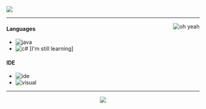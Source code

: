 ![](https://komarev.com/ghpvc/?username=ConnectPL&label=PROFILE+VIEWS)

---

<img alt="oh yeah" src="https://github-readme-stats.vercel.app/api?username=ConnectPL&show_icons=true&theme=merko" align="right"/>

#### Languages
- ![java](https://img.shields.io/badge/-Java-3fd161?style=flat-square&logo=java)
- ![c#](https://img.shields.io/badge/-csharp-3fd161?style=flat-square&logo=csharp) [I'm still learning]

#### IDE
- ![ide](https://img.shields.io/badge/-Intellij_Idea-3fd161?style=flat-square&logo=intellij-idea)
- ![visual](https://img.shields.io/badge/-Visual_studio_code-3fd161?style=flat-square&logo=visual-studio-code)

---

<p align="center">
  <a href="https://discord.gg/3pmZ5d9zrV"><img src="https://discordapp.com/api/guilds/976987326037241896/widget.png?style=banner2"/></a>
</p>


